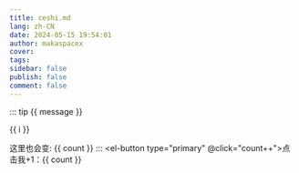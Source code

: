 ```yaml
---
title: ceshi.md
lang: zh-CN
date: 2024-05-15 19:54:01
author: makaspacex
cover: 
tags:
sidebar: false
publish: false
comment: false
---
```



<el-row>
    <el-col :span="24">
      <el-avatar :size="150" :src="headimgurl" />
    </el-col>
</el-row>
  <el-row :gutter="20">
    <el-col :span="6"><div class="grid-content ep-bg-purple" /></el-col>
    <el-col :span="6" :offset="6">
      <div class="grid-content ep-bg-purple" />
    </el-col>
  </el-row>
  <el-row :gutter="20">
    <el-col :span="6" :offset="6">
      <div class="grid-content ep-bg-purple" />
    </el-col>
    <el-col :span="6" :offset="6">
      <div class="grid-content ep-bg-purple" />
    </el-col>
  </el-row>
  <el-row :gutter="20">
    <el-col :span="12" :offset="6">
      <div class="grid-content ep-bg-purple" />
    </el-col>
  </el-row>

::: tip
{{ message }}

<span v-for="i in 10">{{ i }}</span>

这里也会变: {{ count }}
:::
<el-button type="primary" @click="count++">点击我+1：{{ count }}</el-button>
 

<style>
.dark {
  --ep-c-bg-row: #18191a;
  --ep-c-bg-purple: #46494d;
  --ep-c-bg-purple-dark: #242526;
  --ep-c-bg-purple-light: #667180;
}

.row-bg {
  padding: 10px 0;
  background-color: var(--ep-c-bg-row);
}

.ep-bg-purple-dark {
  background: var(--ep-c-bg-purple-dark);
}

.ep-bg-purple {
  background: var(--ep-c-bg-purple);
}

.ep-bg-purple-light {
  background: var(--ep-c-bg-purple-light);
}
    .el-row {
  margin-bottom: 20px;
}
.el-row:last-child {
  margin-bottom: 0;
}
.el-col {
  border-radius: 4px;
}

</style>

<script setup>
import { reactive, toRefs, ref} from 'vue'
// “ref”是用来存储值的响应式数据源。
// 理论上我们在展示该字符串的时候不需要将其包装在 ref() 中，
// 但是在下一个示例中更改这个值的时候，我们就需要它了。
const message = ref('Hello World!')
const count = ref(0)

const state = reactive({
  headimgurl:'https://cdn.jsdelivr.net/gh/makaspacex/PictureZone@main/picgo/202503201323937.png',
})

const { headimgurl } = toRefs(state)

</script>


